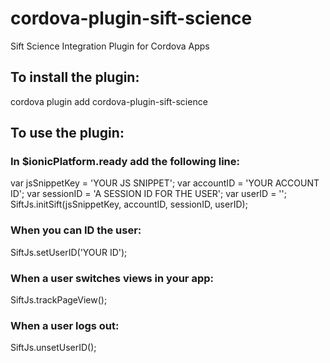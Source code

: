 # cordova-plugin-sift-science
Sift Science Integration Plugin for Cordova Apps

## To install the plugin:
cordova plugin add cordova-plugin-sift-science

## To use the plugin:

### In $ionicPlatform.ready add the following line:
var jsSnippetKey = 'YOUR JS SNIPPET';
var accountID = 'YOUR ACCOUNT ID';
var sessionID = 'A SESSION ID FOR THE USER';
var userID = '';
SiftJs.initSift(jsSnippetKey, accountID, sessionID, userID);

### When you can ID the user:
SiftJs.setUserID('YOUR ID');

### When a user switches views in your app:
SiftJs.trackPageView();

### When a user logs out:
SiftJs.unsetUserID();
